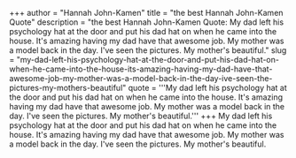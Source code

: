 +++
author = "Hannah John-Kamen"
title = "the best Hannah John-Kamen Quote"
description = "the best Hannah John-Kamen Quote: My dad left his psychology hat at the door and put his dad hat on when he came into the house. It's amazing having my dad have that awesome job. My mother was a model back in the day. I've seen the pictures. My mother's beautiful."
slug = "my-dad-left-his-psychology-hat-at-the-door-and-put-his-dad-hat-on-when-he-came-into-the-house-its-amazing-having-my-dad-have-that-awesome-job-my-mother-was-a-model-back-in-the-day-ive-seen-the-pictures-my-mothers-beautiful"
quote = '''My dad left his psychology hat at the door and put his dad hat on when he came into the house. It's amazing having my dad have that awesome job. My mother was a model back in the day. I've seen the pictures. My mother's beautiful.'''
+++
My dad left his psychology hat at the door and put his dad hat on when he came into the house. It's amazing having my dad have that awesome job. My mother was a model back in the day. I've seen the pictures. My mother's beautiful.
